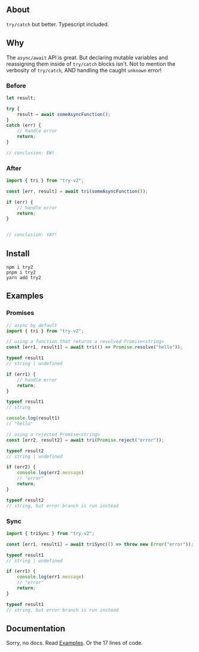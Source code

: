 ## About
`try/catch` but better. Typescript included.

## Why

The `async/await` API is great. But declaring mutable variables and reassigning them inside of `try/catch` blocks isn't.
Not to mention the verbosity of `try/catch`, AND handling the caught `unknown` error!

### Before
```ts
let result;

try {
    result = await someAsyncFunction();
} 
catch (err) {
    // handle error
    return;
}

// conclusion: EW!
```

### After
```ts
import { tri } from "try-v2";

const [err, result] = await tri(someAsyncFunction());

if (err) {
    // handle error
    return;
}


// conclusion: YAY!
```

## Install
```shell
npm i try2
pnpm i try2
yarn add try2
```

## Examples

### Promises
```ts
// async by default
import { tri } from "try-v2";

// using a function that returns a resolved Promise<string>
const [err1, result1] = await tri(() => Promise.resolve("hello"));

typeof result1
// string | undefined

if (err1) {
    // handle error
    return;
}

typeof result1
// string

console.log(result1)
// "hello"

// using a rejected Promise<string>
const [err2, result2] = await tri(Promise.reject("error"));

typeof result2
// string | undefined

if (err2) {
    console.log(err2.message)
    // "error"
    return;
}

typeof result2
// string, but error branch is run instead 
```

### Sync
```ts
import { triSync } from "try-v2";

const [err1, result1] = await triSync(() => throw new Error("error"));

typeof result1
// string | undefined

if (err1) {
    console.log(err1.message)
    // "error"
    return;
}

typeof result1
// string, but error branch is run instead
```


## Documentation
Sorry, no docs. Read [Examples](#examples). Or the 17 lines of code.

